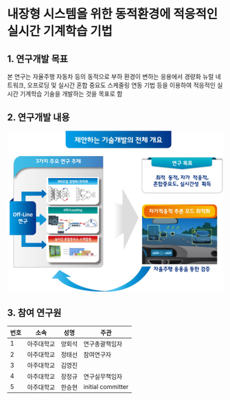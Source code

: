 # 내장형 시스템을 위한 동적환경에 적응적인 실시간 기계학습 기법

## 1. 연구개발 목표
본 연구는 자율주행 자동차 등의 동적으로 부하 환경이 변하는 응용에서 경량화 뉴럴 네트워크, 오프로딩 및 실시간 혼합 중요도 스케줄링 연동 기법 등을 이용하여 적응적인 실시간 기계학습 기술을 개발하는 것을 목표로 함

## 2. 연구개발 내용
<img src = https://github.com/hyang99/Adaptive-real-time-machine-learning-technique/blob/master/pics/%E1%84%80%E1%85%B3%E1%84%85%E1%85%B5%E1%86%B72.png>  

## 3. 참여 연구원

번호  |  소속  |  성명  |  주관
------|---------------------|-----------------------|------------------
1     |  아주대학교                |  양회석                  |  연구총괄책임자
2     |  아주대학교                |  정태선                 |  참여연구자
3     |  아주대학교                |  김영진                 |  
4 | 아주대학교 | 장정규 | 연구실무책임자
5 | 아주대학교 | 한승현 | initial committer
